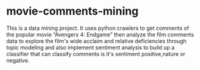 # movie-comments-mining
This is a data mining project.
It uses python crawlers to get comments of the popular movie “Avengers 4: Endgame”  then analyze the film comments data to explore the film's wide acclaim and relative deficiencies through topic modeling and also implement sentiment analysis to build up a classifier that can classify comments is it's sentiment positive,nature or negative.
